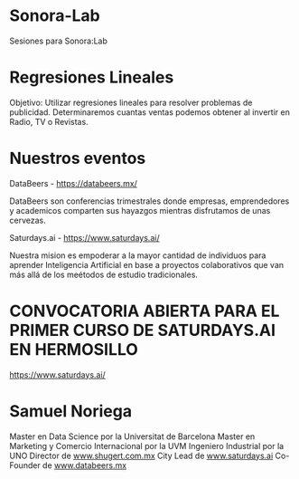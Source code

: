 # Sonora-Lab
Sesiones para Sonora:Lab

# Regresiones Lineales
Objetivo: Utilizar regresiones lineales para resolver problemas de publicidad. Determinaremos cuantas ventas podemos obtener al invertir en Radio, TV o Revistas.

# Nuestros eventos
DataBeers - https://databeers.mx/

DataBeers son conferencias trimestrales donde empresas, emprendedores y academicos comparten sus hayazgos mientras disfrutamos de unas cervezas.

Saturdays.ai - https://www.saturdays.ai/

Nuestra mision es empoderar a la mayor cantidad de individuos para aprender Inteligencia Artificial en base a proyectos colaborativos que van más allá de los meétodos de estudio tradicionales.

# CONVOCATORIA ABIERTA PARA EL PRIMER CURSO DE SATURDAYS.AI EN HERMOSILLO 
https://www.saturdays.ai/

# Samuel Noriega
Master en Data Science por la Universitat de Barcelona
Master en Marketing y Comercio Internacional por la UVM
Ingeniero Industrial por la UNO
Director de www.shugert.com.mx
City Lead de www.saturdays.ai
Co-Founder de www.databeers.mx

